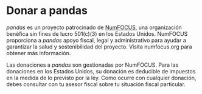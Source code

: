 # Donar a pandas

<div id="salsalabs-donate-container">
</div>
<script type="text/javascript"
        src="https://default.salsalabs.org/api/widget/template/4ba4e328-1855-47c8-9a89-63e4757d2151/?tId=salsalabs-donate-container">
</script>

_pandas_ es un proyecto patrocinado de [NumFOCUS](https://numfocus.org/), una organización benéfica sin fines de lucro 501(c)(3) en los Estados Unidos.
NumFOCUS proporciona a _pandas_ apoyo fiscal, legal y administrativo para ayudar a garantizar la
salud y sostenibilidad del proyecto. Visita numfocus.org para obtener más información.

Las donaciones a _pandas_ son gestionadas por NumFOCUS. Para las donaciones en los Estados Unidos, su donación es deducible de impuestos en la medida de lo previsto por la ley. Como ocurre con cualquier donación, debes consultar con tu asesor fiscal sobre tu situación fiscal particular.

